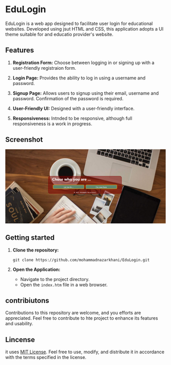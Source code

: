 # EduLogin

EduLogin is a web app designed to facilitate user login for educational websites. Developed using jsut HTML and CSS, this application adopts a UI theme suitable for and educatio provider's website.

## Features

1. **Registration Form:** Choose between logging in or signing up with a user-friendly registraion form.

2. **Login Page:** Provides the ability to log in using a username and password.

3. **Signup Page:** Allows users to signup using their email, username and password.
Confirmation of the password is required.

4. **User-Friendly UI:** Designed with a user-friendly interface.

5. **Responsiveness:** Intnded to be responsive, although full responsiveness is a work in progress.

## Screenshot

![screenshot of project](/screeenshot.png)

## Getting started

1. **Clone the repository:**
    ```
    git clone https://github.com/mohammadnazarkhani/EduLogin.git
    ```

2. **Open the Application:** 
     - Navigate to the project directory.
     - Open the `index.htm` file in a web browser.

## contribiutons

Contributions to this repository are welcome, and you efforts are appreciated. Feel free to contribute to hte project to enhance its features and usability.

## Lincense

it uses [MIT License](https://opensource.org/license/mit/). Feel free to use, modify, and distribute it in accordance with the terms specified in the license.